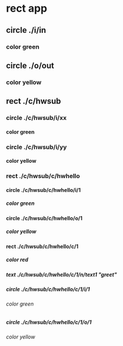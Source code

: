 # rect app
## circle ./i/in
### color green
## circle ./o/out
### color yellow
## rect ./c/hwsub
### circle ./c/hwsub/i/xx
#### color green
### circle ./c/hwsub/i/yy
#### color yellow
### rect ./c/hwsub/c/hwhello
#### circle ./c/hwsub/c/hwhello/i/1
##### color green
#### circle ./c/hwsub/c/hwhello/o/1
##### color yellow
#### rect ./c/hwsub/c/hwhello/c/1
##### color red
##### text ./c/hwsub/c/hwhello/c/1/n/text1 "greet"
##### circle ./c/hwsub/c/hwhello/c/1/i/1
###### color green
##### circle ./c/hwsub/c/hwhello/c/1/o/1
###### color yellow
